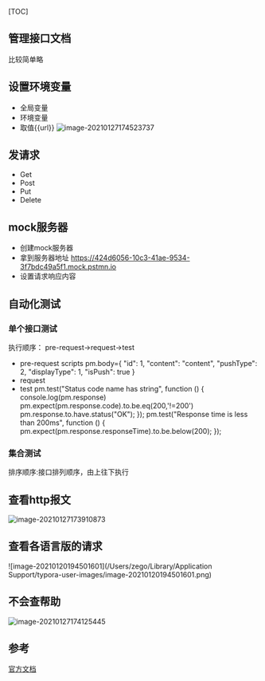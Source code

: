 [TOC]

## 管理接口文档
比较简单略

## 设置环境变量
- 全局变量
- 环境变量
- 取值{{url}}
![image-20210127174523737](https://tva1.sinaimg.cn/large/008eGmZEgy1gn2ea4xfbfj30ud0jrjsy.jpg)

## 发请求
- Get
- Post
- Put
- Delete

## mock服务器
- 创建mock服务器
- 拿到服务器地址 https://424d6056-10c3-41ae-9534-3f7bdc49a5f1.mock.pstmn.io
- 设置请求响应内容

## 自动化测试
### 单个接口测试
执行顺序： pre-request->request->test
- pre-request scripts
pm.body={
  "id": 1,
  "content": "content",
  "pushType": 2,
  "displayType": 1,
  "isPush": true
}
- request
- test
pm.test("Status code name has string", function () {
    console.log(pm.response)
    pm.expect(pm.response.code).to.be.eq(200,'!=200')
    pm.response.to.have.status("OK");
});
pm.test("Response time is less than 200ms", function () {
    pm.expect(pm.response.responseTime).to.be.below(200);
});

### 集合测试
排序顺序:接口排列顺序，由上往下执行

## 查看http报文
![image-20210127173910873](https://tva1.sinaimg.cn/large/008eGmZEgy1gn2e3o7w5tj312p0codip.jpg)
## 查看各语言版的请求
![image-20210120194501601](/Users/zego/Library/Application Support/typora-user-images/image-20210120194501601.png)
## 不会查帮助
![image-20210127174125445](https://tva1.sinaimg.cn/large/008eGmZEgy1gn2e5xiibtj30u90mywhp.jpg)


## 参考
[官方文档](https://learning.postman.com/docs/writing-scripts/pre-request-scripts/)
